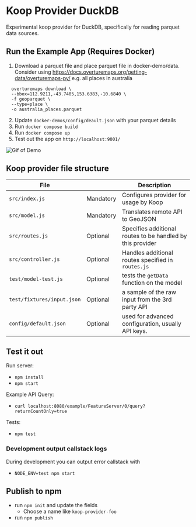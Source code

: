# Koop Provider DuckDB

Experimental koop provider for DuckDB, specifically for reading parquet data sources. 

## Run the Example App (Requires Docker)

1. Download a parquet file and place parquet file in docker-demo/data. Consider using https://docs.overturemaps.org/getting-data/overturemaps-py/
e.g. all places in australia 
```
  overturemaps download \
  --bbox=112.9211,-43.7405,153.6383,-10.6840 \
  -f geoparquet \
  --type=place \
  -o australia_places.parquet
```
2. Update `docker-demos/config/deault.json` with your parquet details
3. Run `docker compose build`
4. Run `docker compose up`
5. Test out the app on `http://localhost:9001/`

![Gif of Demo](/docs/assets/demo.gif)


## Koop provider file structure

| File | | Description |
| --- | --- | --- |
| `src/index.js` | Mandatory | Configures provider for usage by Koop |
| `src/model.js` | Mandatory | Translates remote API to GeoJSON |
| `src/routes.js` | Optional | Specifies additional routes to be handled by this provider |
| `src/controller.js` | Optional | Handles additional routes specified in `routes.js` |
| `test/model-test.js` | Optional | tests the `getData` function on the model |
| `test/fixtures/input.json` | Optional | a sample of the raw input from the 3rd party API |
| `config/default.json` | Optional | used for advanced configuration, usually API keys. |


## Test it out
Run server:
- `npm install`
- `npm start`

Example API Query:
- `curl localhost:8080/example/FeatureServer/0/query?returnCountOnly=true`

Tests:
- `npm test`

### Development output callstack logs

During development you can output error callstack with

- `NODE_ENV=test npm start`

## Publish to npm

- run `npm init` and update the fields
  - Choose a name like `koop-provider-foo`
- run `npm publish`
